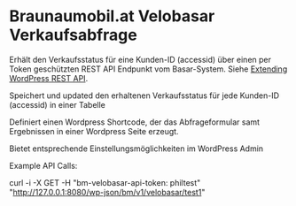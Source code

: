# Braunaumobil.at Velobasar Verkaufsabfrage

Erhält den Verkaufsstatus für eine Kunden-ID (accessid) über einen per Token geschützten REST API Endpunkt vom Basar-System.
Siehe [Extending WordPress REST API](https://developer.wordpress.org/rest-api/extending-the-rest-api/adding-custom-endpoints/).

Speichert und updated den erhaltenen Verkaufsstatus für jede Kunden-ID (accessid) in einer Tabelle

Definiert einen Wordpress Shortcode, der das Abfrageformular samt Ergebnissen in einer
Wordpress Seite erzeugt.

Bietet entsprechende Einstellungsmöglichkeiten im WordPress Admin

Example API Calls:

curl -i -X GET -H "bm-velobasar-api-token: philtest" "http://127.0.0.1:8080/wp-json/bm/v1/velobasar/test1"

